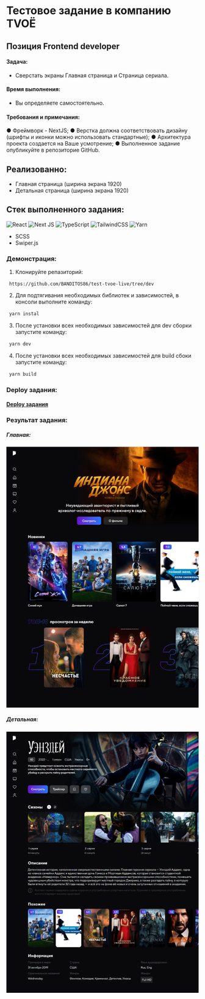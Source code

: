 # Тестовое задание в компанию TVOЁ
## Позиция Frontend developer

#### Задача:
- Сверстать экраны Главная страница и Страница сериала.

#### Время выполнения:
- Вы определяете самостоятельно.


#### Требования и примечания:
●  Фреймворк - NextJS;
●  Верстка должна соответствовать дизайну (шрифты и иконки можно использовать стандартные);
●  Архитектура проекта создается на Ваше усмотрение;
●  Выполненное задание опубликуйте в репозиторие GitHub.

## Реализованно:
- Главная страница (ширина экрана 1920)
- Детальная страница (ширина экрана 1920)

## Стек выполненного задания:
![React](https://img.shields.io/badge/react-%2320232a.svg?style=for-the-badge&logo=react&logoColor=%2361DAFB) ![Next JS](https://img.shields.io/badge/Next-black?style=for-the-badge&logo=next.js&logoColor=white) ![TypeScript](https://img.shields.io/badge/typescript-%23007ACC.svg?style=for-the-badge&logo=typescript&logoColor=white) ![TailwindCSS](https://img.shields.io/badge/tailwindcss-%2338B2AC.svg?style=for-the-badge&logo=tailwind-css&logoColor=white) ![Yarn](https://img.shields.io/badge/yarn-%232C8EBB.svg?style=for-the-badge&logo=yarn&logoColor=white)

- SCSS
- Swiper.js

### Демонстрация:
1. Клонируйте репазиторий:
```
 https://github.com/BANDITOS86/test-tvoe-live/tree/dev
```

2. Для подтягивания необходимых библиотек и зависимостей, в консоли выполните команду:
```javascript
 yarn instal
```
3. После установки всех необходимых зависимостей для dev сборки запустите команду:
```javascript
 yarn dev
```
4. После установки всех необходимых зависимостей для build сбоки запустите команду:
```javascript
 yarn build
```

### Deploy задания:
#### [Deploy задания](https://test-tvoe-live.vercel.app/ "Deploy задания")

### Результат задания:
##### Главная:
[![My cv](https://github.com/BANDITOS86/my-img/blob/main/tvoe-live.png?raw=true)](https://test-tvoe-live.vercel.app/)
##### Детальная: 
[![My cv](https://github.com/BANDITOS86/my-img/blob/main/tvoe-live-detail.png?raw=true)](https://test-tvoe-live.vercel.app/)
